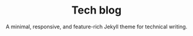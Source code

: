<!-- markdownlint-disable-next-line -->
<div align="center">

  <!-- markdownlint-disable-next-line -->
  # Tech blog

  A minimal, responsive, and feature-rich Jekyll theme for technical writing.
</div>

